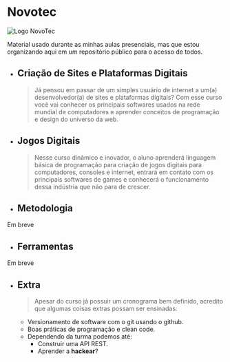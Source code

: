 # Novotec #

![Logo NovoTec](https://www.novotec.sp.gov.br/assets/img/logo-novotec.png )

Material usado durante as minhas aulas presenciais, mas que estou organizando aqui em um repositório público para o acesso de todos.

- ## Criação de Sites e Plataformas Digitais ##

     > Já pensou em passar de um simples usuário de internet a um(a) desenvolvedor(a) de sites e plataformas digitais? Com esse curso você vai conhecer os principais softwares usados na rede mundial de computadores e aprender conceitos de programação e design do universo da web.

- ## Jogos Digitais ##

    > Nesse curso dinâmico e inovador, o aluno aprenderá linguagem básica de programação para criação de jogos digitais para computadores, consoles e internet, entrará em contato com os principais softwares de games e conhecerá o funcionamento dessa indústria que não para de crescer.

- ## Metodologia ##

Em breve

- ## Ferramentas ##

Em breve

- ## Extra ##

    > Apesar do curso já possuir um cronograma bem definido, acredito que algumas coisas extras possam ser ensinadas:
    - Versionamento de software com o git usando o github.
    - Boas práticas de programação e clean code.
    - Dependendo da turma podemos até:
        - Construir uma API REST.
        - Aprender a **hackear**?
